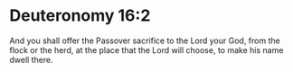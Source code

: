 # Deuteronomy 16:2

And you shall offer the Passover sacrifice to the Lord your God, from the flock or the herd, at the place that the Lord will choose, to make his name dwell there.
